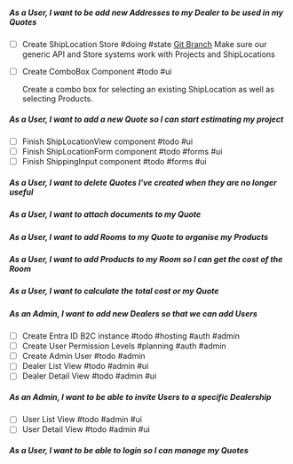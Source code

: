 ##### As a User, I want to be add new Addresses to my Dealer to be used in my Quotes

- [ ] Create ShipLocation Store #doing #state 
	[Git Branch](https://github.com/daemontechtools/SmartEstimate/tree/feature/add-shiplocation-store)
    Make sure our generic API and Store systems work with Projects and ShipLocations
- [ ] Create ComboBox Component #todo #ui   
     
	Create a combo box for selecting an existing ShipLocation as well as selecting Products.

##### As a User, I want to add a new Quote so I can start estimating my project

- [ ] Finish ShipLocationView component #todo #ui 
- [ ] Finish ShipLocationForm component #todo #forms #ui
- [ ] Finish ShippingInput component #todo #forms #ui

##### As a User, I want to delete Quotes I've created when they are no longer useful

##### As a User, I want to attach documents to my Quote
##### As a User, I want to add Rooms to my Quote to organise my Products

##### As a User, I want to add Products to my Room so I can get the cost of the Room

##### As a User, I want to calculate the total cost or my Quote

##### As an Admin, I want to add new Dealers so that we can add Users

- [ ] Create Entra ID B2C instance #todo #hosting #auth #admin
- [ ] Create User Permission Levels  #planning #auth #admin
- [ ] Create Admin User #todo #admin
- [ ] Dealer List View #todo #admin #ui
- [ ] Dealer Detail View #todo #admin #ui

##### As an Admin, I want to be able to invite Users to a specific Dealership

- [ ] User List View #todo #admin #ui
- [ ] User Detail View #todo #admin #ui

##### As a User, I want to be able to login so I can manage my Quotes